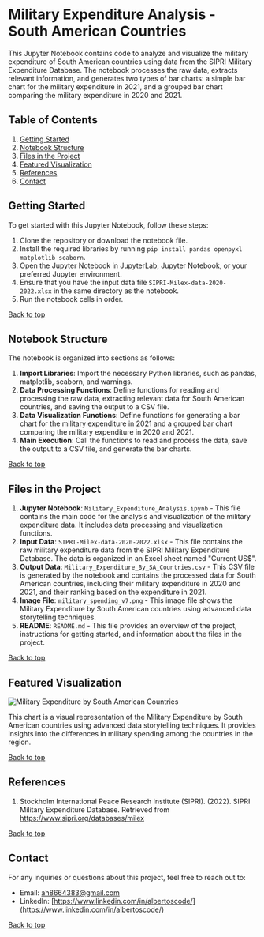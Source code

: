 # Military Expenditure Analysis - South American Countries

This Jupyter Notebook contains code to analyze and visualize the military expenditure of South American countries using data from the SIPRI Military Expenditure Database. The notebook processes the raw data, extracts relevant information, and generates two types of bar charts: a simple bar chart for the military expenditure in 2021, and a grouped bar chart comparing the military expenditure in 2020 and 2021.

## Table of Contents

1. [Getting Started](#getting-started)
2. [Notebook Structure](#notebook-structure)
3. [Files in the Project](#files-in-the-project)
4. [Featured Visualization](#featured-visualization)
5. [References](#references)
6. [Contact](#contact)

## Getting Started <a name="getting-started"></a>

To get started with this Jupyter Notebook, follow these steps:

1. Clone the repository or download the notebook file.
2. Install the required libraries by running `pip install pandas openpyxl matplotlib seaborn`.
3. Open the Jupyter Notebook in JupyterLab, Jupyter Notebook, or your preferred Jupyter environment.
4. Ensure that you have the input data file `SIPRI-Milex-data-2020-2022.xlsx` in the same directory as the notebook.
5. Run the notebook cells in order.

[Back to top](#military-expenditure-analysis---south-american-countries)

## Notebook Structure <a name="notebook-structure"></a>

The notebook is organized into sections as follows:

1. **Import Libraries**: Import the necessary Python libraries, such as pandas, matplotlib, seaborn, and warnings.
2. **Data Processing Functions**: Define functions for reading and processing the raw data, extracting relevant data for South American countries, and saving the output to a CSV file.
3. **Data Visualization Functions**: Define functions for generating a bar chart for the military expenditure in 2021 and a grouped bar chart comparing the military expenditure in 2020 and 2021.
4. **Main Execution**: Call the functions to read and process the data, save the output to a CSV file, and generate the bar charts.

[Back to top](#military-expenditure-analysis---south-american-countries)

## Files in the Project <a name="files-in-the-project"></a>

1. **Jupyter Notebook**: `Military_Expenditure_Analysis.ipynb` - This file contains the main code for the analysis and visualization of the military expenditure data. It includes data processing and visualization functions.
2. **Input Data**: `SIPRI-Milex-data-2020-2022.xlsx` - This file contains the raw military expenditure data from the SIPRI Military Expenditure Database. The data is organized in an Excel sheet named "Current US$".
3. **Output Data**: `Military_Expenditure_By_SA_Countries.csv` - This CSV file is generated by the notebook and contains the processed data for South American countries, including their military expenditure in 2020 and 2021, and their ranking based on the expenditure in 2021.
4. **Image File**: `military_spending_v7.png` - This image file shows the Military Expenditure by South American countries using advanced data storytelling techniques.
5. **README**: `README.md` - This file provides an overview of the project, instructions for getting started, and information about the files in the project.

[Back to top](#military-expenditure-analysis---south-american-countries)

## Featured Visualization <a name="featured-visualization"></a>

![Military Expenditure by South American Countries](military_spending_v7.png)

This chart is a visual representation of the Military Expenditure by South American countries using advanced data storytelling techniques. It provides insights into the differences in military spending among the countries in the region.

[Back to top](#military-expenditure-analysis---south-american-countries)

## References <a name="references"></a>

1. Stockholm International Peace Research Institute (SIPRI). (2022). SIPRI Military Expenditure Database. Retrieved from https://www.sipri.org/databases/milex

[Back to top](#military-expenditure-analysis---south-american-countries)

## Contact <a name="contact"></a>

For any inquiries or questions about this project, feel free to reach out to:

- Email: [ah8664383@gmail.com](ah8664383@gmail.com)
- LinkedIn: [https://www.linkedin.com/in/albertoscode/](https://www.linkedin.com/in/albertoscode/)

[Back to top](#military-expenditure-analysis---south-american-countries)
